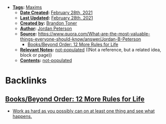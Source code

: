 - **[Tags](<Tags.md>):** [Maxims](<Maxims.md>)
    - **[Date Created](<Date Created.md>):** [February 28th, 2021](<February 28th, 2021.md>)
    - **[Last Updated](<Last Updated.md>):** [February 28th, 2021](<February 28th, 2021.md>)
    - **[Created by](<Created by.md>):** [Brandon Toner](<Brandon Toner.md>)
    - **[Author](<Author.md>):** [Jordan Peterson](<Jordan Peterson.md>)
    - **[Source](<Source.md>):** https://www.quora.com/What-are-the-most-valuable-things-everyone-should-know/answer/Jordan-B-Peterson
        - [Books/Beyond Order: 12 More Rules for Life](<Books/Beyond Order: 12 More Rules for Life.md>)
    - **[Relevant Notes](<Relevant Notes.md>):** [not-populated](<not-populated.md>) ((Not a reference, but a related idea, block or page))
    - **[Contents](<Contents.md>):** [not-populated](<not-populated.md>)

# Backlinks
## [Books/Beyond Order: 12 More Rules for Life](<Books/Beyond Order: 12 More Rules for Life.md>)
- [Work as hard as you possibly can on at least one thing and see what happens.](<Work as hard as you possibly can on at least one thing and see what happens..md>)

